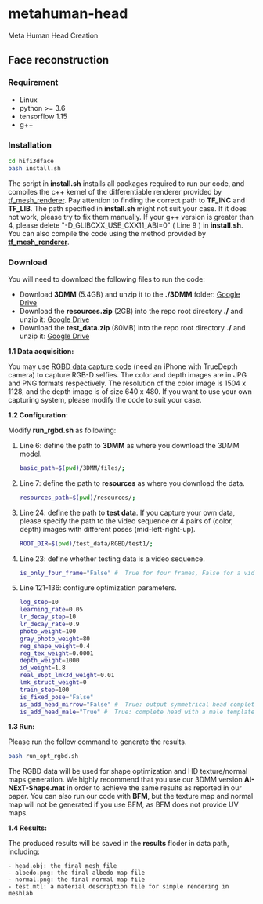 # metahuman-head
Meta Human Head Creation 

## Face reconstruction

### Requirement

- Linux
- python >= 3.6
- tensorflow 1.15
- g++

### Installation

```bash
cd hifi3dface
bash install.sh
```

The script in **install.sh** installs all packages required to run our code, and compiles the c++ kernel of the differentiable renderer provided by [tf_mesh_renderer](https://github.com/google/tf_mesh_renderer).
Pay attention to finding the correct path to **TF_INC** and **TF_LIB**. The path specified in **install.sh** might not suit your case. If it does not work, please try to fix them manually. If your g++ version is greater than 4, please delete "-D_GLIBCXX_USE_CXX11_ABI=0" ( Line 9 ) in **install.sh**.
You can also compile the code using the method provided by [**tf_mesh_renderer**](https://github.com/google/tf_mesh_renderer).

### Download

You will need to download the following files to run the code:

- Download **3DMM** (5.4GB) and unzip it to the **./3DMM** folder: [Google Drive](https://drive.google.com/file/d/1vSb2EpduRJuIEUOc_aRsbjASSOUAk7tG/view?usp=sharing)
- Download the **resources.zip** (2GB) into the repo root directory **./** and unzip it: [Google Drive](https://drive.google.com/file/d/1FoBbj1qWdf2LyJkxLYnMJ4h4woTQ6QL_/view?usp=sharing)
- Download the **test_data.zip** (80MB) into the repo root directory **./** and unzip it: [Google Drive](https://drive.google.com/file/d/1f5imMCO0ug_ozj0cDcNYtizom5lBu2PH/view?usp=sharing)

**1.1 Data acquisition:**

You may use [RGBD data capture code](https://github.com/lxk121lalala/RGBD_data_capture) (need an iPhone with TrueDepth camera) to capture RGB-D selfies. The color and depth images are in JPG and PNG formats respectively. The resolution of the color image is 1504 x 1128, and the depth image is of size 640 x 480. If you want to use your own capturing system, please modify the code to suit your case.

**1.2 Configuration:**

Modify **run_rgbd.sh** as following:

1. Line 6: define the path to **3DMM** as where you download the 3DMM model. 
    ```bash
    basic_path=$(pwd)/3DMM/files/;
    ```
2. Line 7: define the path to **resources** as where you download the data. 
    ```bash
    resources_path=$(pwd)/resources/;
    ```
3. Line 24: define the path to **test data**. If you capture your own data, please specify the path to the video sequence or 4 pairs of (color, depth) images with different poses (mid-left-right-up).
    ```bash
    ROOT_DIR=$(pwd)/test_data/RGBD/test1/;
    ```
4. Line 23: define whether testing data is a video sequence. 
    ```bash
    is_only_four_frame="False" #  True for four frames, False for a video sequence
    ```
5. Line 121-136: configure optimization parameters.
    ```bash
    log_step=10
    learning_rate=0.05
    lr_decay_step=10
    lr_decay_rate=0.9
    photo_weight=100
    gray_photo_weight=80
    reg_shape_weight=0.4
    reg_tex_weight=0.0001
    depth_weight=1000
    id_weight=1.8
    real_86pt_lmk3d_weight=0.01
    lmk_struct_weight=0
    train_step=100
    is_fixed_pose="False"
    is_add_head_mirrow="False" #  True: output symmetrical head completion result
    is_add_head_male="True" #  True: complete head with a male template
    ```

**1.3 Run:**

Please run the follow command to generate the results.
```bash
bash run_opt_rgbd.sh
```

The RGBD data will be used for shape optimization and HD texture/normal maps generation. We highly recommend that you use our 3DMM version **AI-NExT-Shape.mat** in order to achieve the same results as reported in our paper. You can also run our code with **BFM**, but the texture map and normal map will not be generated if you use BFM, as BFM does not provide UV maps.

**1.4 Results:**

The produced results will be saved in the **results** floder in data path, including: 

    - head.obj: the final mesh file
    - albedo.png: the final albedo map file
    - normal.png: the final normal map file
    - test.mtl: a material description file for simple rendering in meshlab